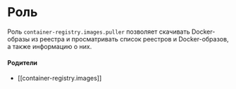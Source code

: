 # Роль

Роль `container-registry.images.puller` позволяет скачивать Docker-образы из реестра и просматривать список реестров и Docker-образов, а также информацию о них.


#### Родители

- [[container-registry.images]]
